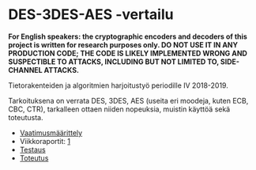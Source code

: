 # DES-3DES-AES -vertailu
**For English speakers: the cryptographic encoders and decoders of this project is written for research purposes only. DO NOT USE IT IN ANY PRODUCTION CODE; THE CODE IS LIKELY IMPLEMENTED WRONG AND SUSPECTIBLE TO ATTACKS, INCLUDING BUT NOT LIMITED TO, SIDE-CHANNEL ATTACKS.**

Tietorakenteiden ja algoritmien harjoitustyö periodille IV 2018-2019.

Tarkoituksena on verrata DES, 3DES, AES (useita eri moodeja, kuten ECB, CBC, CTR), tarkalleen ottaen niiden nopeuksia, muistin käyttöä sekä toteutusta.

* [Vaatimusmäärittely](https://github.com/hisahi/tiralabra-2019-des-aes/blob/master/doc/vaatimusmaarittely.md)
* Viikkoraportit: [1](https://github.com/hisahi/tiralabra-2019-des-aes/blob/master/doc/viikko1.md)
* [Testaus](https://github.com/hisahi/tiralabra-2019-des-aes/blob/master/doc/testaus.md)
* [Toteutus](https://github.com/hisahi/tiralabra-2019-des-aes/blob/master/doc/toteutus.md)

